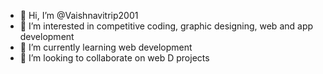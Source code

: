 - 👋 Hi, I’m @Vaishnavitrip2001
- 👀 I’m interested in competitive coding, graphic designing, web and app development
- 🌱 I’m currently learning web development
- 💞️ I’m looking to collaborate on web D projects


<!---
Vaishnavitrip2001/Vaishnavitrip2001 is a ✨ special ✨ repository because its `README.md` (this file) appears on your GitHub profile.
You can click the Preview link to take a look at your changes.
--->
